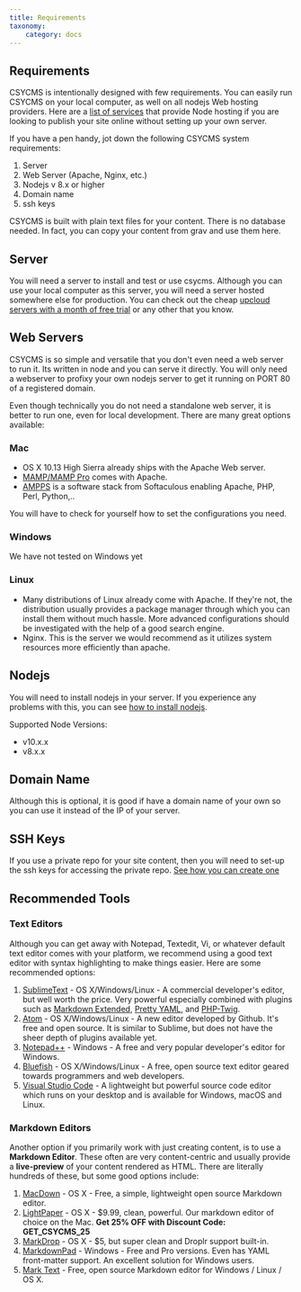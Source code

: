 ```yaml
---
title: Requirements
taxonomy:
    category: docs
---
```



## Requirements 

CSYCMS is intentionally designed with few requirements. You can easily run CSYCMS on your local computer, as well on all nodejs Web hosting providers.  Here are a [list of services](https://github.com/nodejs/node-v0.x-archive/wiki/Node-Hosting) that provide Node hosting if you are looking to publish your site online without setting up your own server.

If you have a pen handy, jot down the following CSYCMS system requirements:

1. Server
2. Web Server (Apache, Nginx, etc.)
3. Nodejs v 8.x or higher
4. Domain name
5. ssh keys

CSYCMS is built with plain text files for your content. There is no database needed. In fact, you can copy your content from grav and use them here.

## Server

You will need a server to install and test or use csycms. Although you can use your local computer as this server, you will need a server hosted somewhere else for production. You can check out the cheap [upcloud servers with a month of free trial](https://upcloud.com/signup/?promo=6D7UU8) or any other that you know.


## Web Servers

CSYCMS is so simple and versatile that you don't even need a web server to run it. Its written in node and you can serve it directly. You will only need a webserver to profixy your own nodejs server to get it running on PORT 80 of a registered domain.

Even though technically you do not need a standalone web server, it is better to run one, even for local development. There are many great options available:

### Mac

* OS X 10.13 High Sierra already ships with the Apache Web server.
* [MAMP/MAMP Pro](http://mamp.info) comes with Apache. 
* [AMPPS](http://www.ampps.com/downloads) is a software stack from Softaculous enabling Apache, PHP, Perl, Python,..

You will have to check for yourself how to set the configurations you need.

### Windows

We have not tested on Windows yet

### Linux

* Many distributions of Linux already come with Apache. If they're not, the distribution usually provides a package manager through which you can install them without much hassle. More advanced configurations should be investigated with the help of a good search engine.
* Nginx. This is the server we would recommend as it utilizes system resources more efficiently than apache.

## Nodejs
You will need to install nodejs in your server. If you experience any problems with this, you can see [how to install nodejs](https://joshtronic.com/2018/05/07/how-to-install-the-latest-version-of-nodejs-8-on-ubuntu-1804-lts/).

Supported Node Versions:
- v10.x.x
- v8.x.x

## Domain Name
Although this is optional, it is good if have a domain name of your own so you can use it instead of the IP of your server.

## SSH Keys
If you use a private repo for your site content, then you will need to set-up the ssh keys for accessing the private repo. [See how you can create one](https://confluence.atlassian.com/bitbucket/set-up-an-ssh-key-728138079.html)

## Recommended Tools

### Text Editors

Although you can get away with Notepad, Textedit, Vi, or whatever default text editor comes with your platform, we recommend using a good text editor with syntax highlighting to make things easier. Here are some recommended options:

1. [SublimeText](http://www.sublimetext.com/) - OS X/Windows/Linux - A commercial developer's editor, but well worth the price. Very powerful especially combined with plugins such as [Markdown Extended](https://sublime.wbond.net/packages/Markdown%20Extended), [Pretty YAML](https://sublime.wbond.net/packages/Pretty%20YAML), and [PHP-Twig](https://sublime.wbond.net/packages/PHP-Twig).
2. [Atom](http://atom.io) - OS X/Windows/Linux - A new editor developed by Github. It's free and open source. It is similar to Sublime, but does not have the sheer depth of plugins available yet.
3. [Notepad++](http://notepad-plus-plus.org/) - Windows - A free and very popular developer's editor for Windows.
4. [Bluefish](http://bluefish.openoffice.nl/index.html) - OS X/Windows/Linux - A free, open source text editor geared towards programmers and web developers.
5. [Visual Studio Code](https://code.visualstudio.com/) - A lightweight but powerful source code editor which runs on your desktop and is available for Windows, macOS and Linux.

### Markdown Editors

Another option if you primarily work with just creating content, is to use a **Markdown Editor**. These often are very content-centric and usually provide a **live-preview** of your content rendered as HTML. There are literally hundreds of these, but some good options include:

1. [MacDown](http://macdown.uranusjr.com/) - OS X - Free, a simple, lightweight open source Markdown editor.
2. [LightPaper](http://lightpaper.42squares.in/) - OS X - $9.99, clean, powerful. Our markdown editor of choice on the Mac. **Get 25% OFF with Discount Code: GET_CSYCMS_25**
3. [MarkDrop](http://culturezoo.com/markdrop/) - OS X - $5, but super clean and Droplr support built-in.
4. [MarkdownPad](http://markdownpad.com/) - Windows - Free and Pro versions. Even has YAML front-matter support. An excellent solution for Windows users.
5. [Mark Text](https://marktext.github.io/website/) - Free, open source Markdown editor for Windows / Linux / OS X. 
